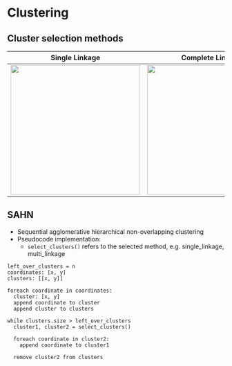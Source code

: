 # Clustering

## Cluster selection methods

| Single Linkage | Complete Linkage | Average Linkage |
|----------------|------------------|-----------------|
| <img src="https://imgur.com/ljZTg7E.png" width="300"> | <img src="https://imgur.com/LEu6rkA.png" width="300"> | <img src="https://imgur.com/HOE0XaU.png" width="300"> |

## SAHN
- Sequential agglomerative hierarchical non-overlapping clustering
- Pseudocode implementation:
  - ```select_clusters()``` refers to the selected method, e.g. single_linkage, multi_linkage
```
left_over_clusters = n
coordinates: [x, y]
clusters: [[x, y]]

foreach coordinate in coordinates:
  cluster: [x, y]
  append coordinate to cluster
  append cluster to clusters
  
while clusters.size > left_over_clusters
  cluster1, cluster2 = select_clusters()
  
  foreach coordinate in cluster2:
    append coordinate to cluster1
  
  remove cluster2 from clusters

```
